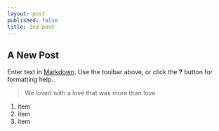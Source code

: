 ```yaml
---
layout: post
published: false
title: 2nd post
---
```


## A New Post

Enter text in [Markdown](http://daringfireball.net/projects/markdown/). Use the toolbar above, or click the **?** button for formatting help.

> We loved with a love that was more than love

1. item
2. item
3. item



